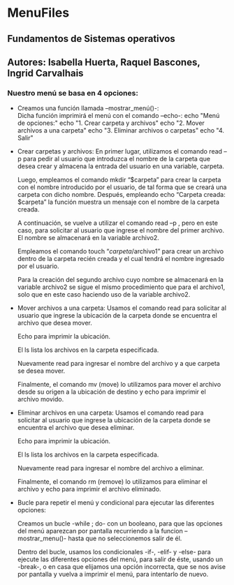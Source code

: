 # MenuFiles
## Fundamentos de Sistemas operativos
## Autores: Isabella Huerta, Raquel Bascones, Ingrid Carvalhais
### Nuestro menú se basa en 4 opciones: 
* Creamos una función llamada –mostrar_menú()-:  
  Dicha función imprimirá el menú con el comando –echo-: 
  echo "Menú de opciones:" 
  echo "1. Crear carpeta y archivos" 
  echo "2. Mover archivos a una carpeta" 
  echo "3. Eliminar archivos o carpetas" 
  echo "4. Salir" 
  
* Crear carpetas y archivos:
  En primer lugar, utilizamos el comando read –p para pedir al usuario que introduzca el nombre de la carpeta que desea crear y almacena la entrada del usuario en una variable, 
  carpeta.
  
  Luego, empleamos el comando mkdir “$carpeta” para crear la carpeta con el nombre introducido por el usuario, de tal forma que se creará una carpeta con dicho nombre. 
  Después, empleando echo “Carpeta creada: $carpeta” la función muestra un mensaje con el nombre de la carpeta creada.
  
  A continuación, se vuelve a utilizar el comando read –p , pero en este caso, para solicitar al usuario que ingrese el nombre del primer archivo. El nombre se almacenará en la 
  variable archivo2.
  
  Empleamos el comando touch “$carpeta/$archivo1” para crear un archivo dentro de la carpeta recién creada y el cual tendrá el nombre ingresado por el usuario.
  
  Para la creación del segundo archivo cuyo nombre se almacenará en la variable archivo2 se sigue el mismo procedimiento que para el archivo1, solo que en este caso haciendo uso de 
  la variable archivo2. 
  
* Mover archivos a una carpeta:
    Usamos el comando read para solicitar al usuario que ingrese la ubicación de la carpeta donde se encuentra el archivo que desea mover. 

    Echo para imprimir la ubicación. 

    El ls lista los archivos en la carpeta especificada. 

    Nuevamente read para ingresar el nombre del archivo y a que carpeta se desea mover. 

    Finalmente, el comando mv (move) lo utilizamos para mover el archivo desde su origen a la ubicación de  destino y echo para imprimir el archivo movido. 
    
  
* Eliminar archivos en una carpeta:
    Usamos el comando read para solicitar al usuario que ingrese la ubicación de la carpeta donde se encuentra el archivo que desea eliminar. 

    Echo para imprimir la ubicación. 

    El ls lista los archivos en la carpeta especificada. 

    Nuevamente read para ingresar el nombre del archivo a eliminar. 

    Finalmente, el comando rm (remove) lo utilizamos para eliminar el archivo y echo para imprimir el archivo eliminado.

* Bucle para repetir el menú y condicional para ejecutar las diferentes opciones: 

  Creamos un bucle -while ; do- con un booleano, para que las opciones del menú aparezcan por pantalla recurriendo a la funcion –mostrar_menu()-
  hasta que no seleccionemos salir de él. 

  Dentro del bucle, usamos los condicionales -if-, -elif- y -else- para ejecute las diferentes opciones del menú, para salir de éste, usando un -break-,
  o en casa que elijamos una opción incorrecta, que se nos avise por pantalla y vuelva a imprimir el menú, para intentarlo de nuevo. 
